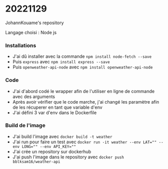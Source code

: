 # 20221129
JohannKouame's repository

Langage choisi : Node js
### Installations
* J'ai dû installer <node-fetch> avec la commande `npm install node-fetch --save`
* Puis `express` avec `npm install express --save`
* Puis `openweather-api-node` avec `npm install openweather-api-node`

### Code
* J'ai d'abord codé le wrapper afin de l'utiliser en ligne de commande avec des arguments
* Après avoir vérifier que le code marche, j'ai changé les paramètre afin de les récuperer en tant que variable d'env
* J'ai défini 3 var d'env dans le Dockerfile

### Build de l'image
* J'ai build l'image avec `docker build -t weather`
* J'ai run pour faire un test avec `docker run -it weather --env LAT="" --env LONG="" --env API_KEY=""`
* J'ai crée un repository sur dockerhub
* J'ai push l'image dans le repository avec `docker push bblksam16/weather-api`
